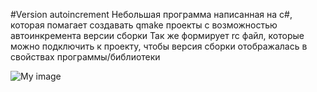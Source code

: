 #Version autoincrement
Небольшая программа написанная на c#, которая помагает создавать qmake проекты с возможностью автоинкремента версии сборки
Так же формирует rc файл, которые можно подключить к проекту, чтобы версия сборки отображалась в свойствах программы/библиотеки

![My image](image1.png)
